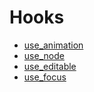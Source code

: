 # Hooks

- [use_animation](./hooks/use_animation.md)
- [use_node](./hooks/use_node.md)
- [use_editable](./hooks/use_editable.md)
- [use_focus](./hooks/use_focus.md)